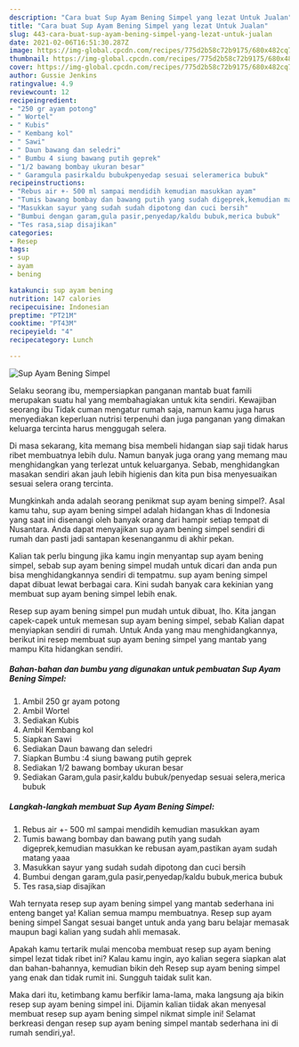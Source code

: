```yaml
---
description: "Cara buat Sup Ayam Bening Simpel yang lezat Untuk Jualan"
title: "Cara buat Sup Ayam Bening Simpel yang lezat Untuk Jualan"
slug: 443-cara-buat-sup-ayam-bening-simpel-yang-lezat-untuk-jualan
date: 2021-02-06T16:51:30.287Z
image: https://img-global.cpcdn.com/recipes/775d2b58c72b9175/680x482cq70/sup-ayam-bening-simpel-foto-resep-utama.jpg
thumbnail: https://img-global.cpcdn.com/recipes/775d2b58c72b9175/680x482cq70/sup-ayam-bening-simpel-foto-resep-utama.jpg
cover: https://img-global.cpcdn.com/recipes/775d2b58c72b9175/680x482cq70/sup-ayam-bening-simpel-foto-resep-utama.jpg
author: Gussie Jenkins
ratingvalue: 4.9
reviewcount: 12
recipeingredient:
- "250 gr ayam potong"
- " Wortel"
- " Kubis"
- " Kembang kol"
- " Sawi"
- " Daun bawang dan seledri"
- " Bumbu 4 siung bawang putih geprek"
- "1/2 bawang bombay ukuran besar"
- " Garamgula pasirkaldu bubukpenyedap sesuai seleramerica bubuk"
recipeinstructions:
- "Rebus air +- 500 ml sampai mendidih kemudian masukkan ayam"
- "Tumis bawang bombay dan bawang putih yang sudah digeprek,kemudian masukkan ke rebusan ayam,pastikan ayam sudah matang yaaa"
- "Masukkan sayur yang sudah sudah dipotong dan cuci bersih"
- "Bumbui dengan garam,gula pasir,penyedap/kaldu bubuk,merica bubuk"
- "Tes rasa,siap disajikan"
categories:
- Resep
tags:
- sup
- ayam
- bening

katakunci: sup ayam bening 
nutrition: 147 calories
recipecuisine: Indonesian
preptime: "PT21M"
cooktime: "PT43M"
recipeyield: "4"
recipecategory: Lunch

---
```



![Sup Ayam Bening Simpel](https://img-global.cpcdn.com/recipes/775d2b58c72b9175/680x482cq70/sup-ayam-bening-simpel-foto-resep-utama.jpg)

Selaku seorang ibu, mempersiapkan panganan mantab buat famili merupakan suatu hal yang membahagiakan untuk kita sendiri. Kewajiban seorang ibu Tidak cuman mengatur rumah saja, namun kamu juga harus menyediakan keperluan nutrisi terpenuhi dan juga panganan yang dimakan keluarga tercinta harus menggugah selera.

Di masa  sekarang, kita memang bisa membeli hidangan siap saji tidak harus ribet membuatnya lebih dulu. Namun banyak juga orang yang memang mau menghidangkan yang terlezat untuk keluarganya. Sebab, menghidangkan masakan sendiri akan jauh lebih higienis dan kita pun bisa menyesuaikan sesuai selera orang tercinta. 



Mungkinkah anda adalah seorang penikmat sup ayam bening simpel?. Asal kamu tahu, sup ayam bening simpel adalah hidangan khas di Indonesia yang saat ini disenangi oleh banyak orang dari hampir setiap tempat di Nusantara. Anda dapat menyajikan sup ayam bening simpel sendiri di rumah dan pasti jadi santapan kesenanganmu di akhir pekan.

Kalian tak perlu bingung jika kamu ingin menyantap sup ayam bening simpel, sebab sup ayam bening simpel mudah untuk dicari dan anda pun bisa menghidangkannya sendiri di tempatmu. sup ayam bening simpel dapat dibuat lewat berbagai cara. Kini sudah banyak cara kekinian yang membuat sup ayam bening simpel lebih enak.

Resep sup ayam bening simpel pun mudah untuk dibuat, lho. Kita jangan capek-capek untuk memesan sup ayam bening simpel, sebab Kalian dapat menyiapkan sendiri di rumah. Untuk Anda yang mau menghidangkannya, berikut ini resep membuat sup ayam bening simpel yang mantab yang mampu Kita hidangkan sendiri.

<!--inarticleads1-->

##### Bahan-bahan dan bumbu yang digunakan untuk pembuatan Sup Ayam Bening Simpel:

1. Ambil 250 gr ayam potong
1. Ambil  Wortel
1. Sediakan  Kubis
1. Ambil  Kembang kol
1. Siapkan  Sawi
1. Sediakan  Daun bawang dan seledri
1. Siapkan  Bumbu :4 siung bawang putih geprek
1. Sediakan 1/2 bawang bombay ukuran besar
1. Sediakan  Garam,gula pasir,kaldu bubuk/penyedap sesuai selera,merica bubuk




<!--inarticleads2-->

##### Langkah-langkah membuat Sup Ayam Bening Simpel:

1. Rebus air +- 500 ml sampai mendidih kemudian masukkan ayam
1. Tumis bawang bombay dan bawang putih yang sudah digeprek,kemudian masukkan ke rebusan ayam,pastikan ayam sudah matang yaaa
1. Masukkan sayur yang sudah sudah dipotong dan cuci bersih
1. Bumbui dengan garam,gula pasir,penyedap/kaldu bubuk,merica bubuk
1. Tes rasa,siap disajikan




Wah ternyata resep sup ayam bening simpel yang mantab sederhana ini enteng banget ya! Kalian semua mampu membuatnya. Resep sup ayam bening simpel Sangat sesuai banget untuk anda yang baru belajar memasak maupun bagi kalian yang sudah ahli memasak.

Apakah kamu tertarik mulai mencoba membuat resep sup ayam bening simpel lezat tidak ribet ini? Kalau kamu ingin, ayo kalian segera siapkan alat dan bahan-bahannya, kemudian bikin deh Resep sup ayam bening simpel yang enak dan tidak rumit ini. Sungguh taidak sulit kan. 

Maka dari itu, ketimbang kamu berfikir lama-lama, maka langsung aja bikin resep sup ayam bening simpel ini. Dijamin kalian tiidak akan menyesal membuat resep sup ayam bening simpel nikmat simple ini! Selamat berkreasi dengan resep sup ayam bening simpel mantab sederhana ini di rumah sendiri,ya!.

